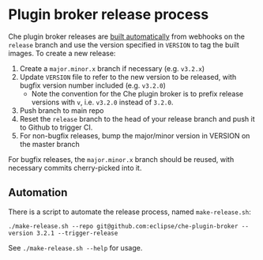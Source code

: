 # Plugin broker release process

Che plugin broker releases are [built automatically](https://ci.centos.org/job/devtools-che-plugin-broker-release/) from webhooks on the `release` branch and use the version specified in `VERSION` to tag the built images. To create a new release:

1. Create a `major.minor.x` branch if necessary (e.g. `v3.2.x`)
2. Update `VERSION` file to refer to the new version to be released, with bugfix version number included (e.g. `v3.2.0`)
    - Note the convention for the Che plugin broker is to prefix release versions with `v`, i.e. `v3.2.0` instead of `3.2.0`.
3. Push branch to main repo
4. Reset the `release` branch to the head of your release branch and push it to Github to trigger CI.
5. For non-bugfix releases, bump the major/minor version in VERSION on the master branch

For bugfix releases, the `major.minor.x` branch should be reused, with necessary commits cherry-picked into it.

## Automation
There is a script to automate the release process, named `make-release.sh`:
```
./make-release.sh --repo git@github.com:eclipse/che-plugin-broker --version 3.2.1 --trigger-release
```

See `./make-release.sh --help` for usage.
